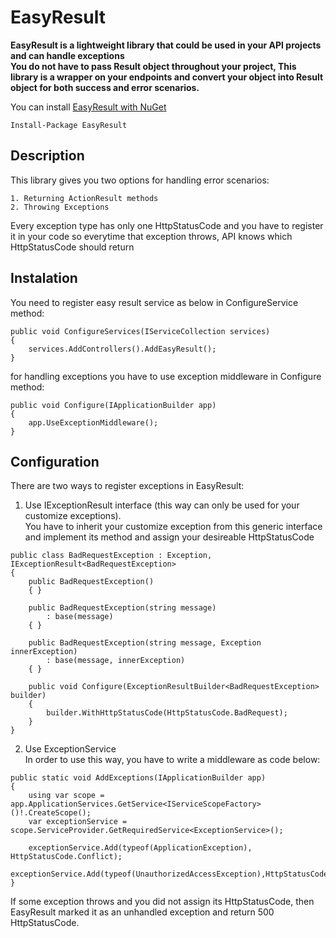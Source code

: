 # EasyResult

**EasyResult is a lightweight library that could be used in your API projects and can handle exceptions<br/>
You do not have to pass Result object throughout your project, This library is a wrapper on your endpoints
and convert your object into Result object for both success and error scenarios.**

You can install [EasyResult with NuGet](https://www.nuget.org/packages/EasyResult/)
```
Install-Package EasyResult
```

## Description
This library gives you two options for handling error scenarios:

    1. Returning ActionResult methods
    2. Throwing Exceptions

Every exception type has only one HttpStatusCode and you have to register it in your code so everytime that exception throws, API knows which HttpStatusCode should return

## Instalation

You need to register easy result service as below in ConfigureService method:

```
public void ConfigureServices(IServiceCollection services)
{
    services.AddControllers().AddEasyResult();
}
```

for handling exceptions you have to use exception middleware in Configure method:

```
public void Configure(IApplicationBuilder app)
{
    app.UseExceptionMiddleware();
}
```

## Configuration

There are two ways to register exceptions in EasyResult:
  1. Use IExceptionResult interface (this way can only be used for your customize exceptions).<br/>
    You have to inherit your customize exception from this generic interface and implement its method and assign your desireable HttpStatusCode
  ```
  public class BadRequestException : Exception, IExceptionResult<BadRequestException>
  {
      public BadRequestException()
      { }

      public BadRequestException(string message)
          : base(message)
      { }

      public BadRequestException(string message, Exception innerException)
          : base(message, innerException)
      { }

      public void Configure(ExceptionResultBuilder<BadRequestException> builder)
      {
          builder.WithHttpStatusCode(HttpStatusCode.BadRequest);
      }
  }
  ```
  
  2. Use ExceptionService<br/>
     In order to use this way, you have to write a middleware as code below:
  
  ```
  public static void AddExceptions(IApplicationBuilder app)
  {
      using var scope = app.ApplicationServices.GetService<IServiceScopeFactory>()!.CreateScope();
      var exceptionService = scope.ServiceProvider.GetRequiredService<ExceptionService>();
      
      exceptionService.Add(typeof(ApplicationException), HttpStatusCode.Conflict);
      exceptionService.Add(typeof(UnauthorizedAccessException),HttpStatusCode.Unauthorized);
  }
  ```
  If some exception throws and you did not assign its HttpStatusCode, then EasyResult marked it as an unhandled exception and return 500 HttpStatusCode.
  
